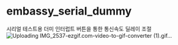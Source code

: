 # embassy_serial_dummy

시리얼 테스트용 더미
인터럽트 버튼을 통한 통신속도 딜레이 조절
![Uploading IMG_2537-ezgif.com-video-to-gif-converter (1).gif…]()



